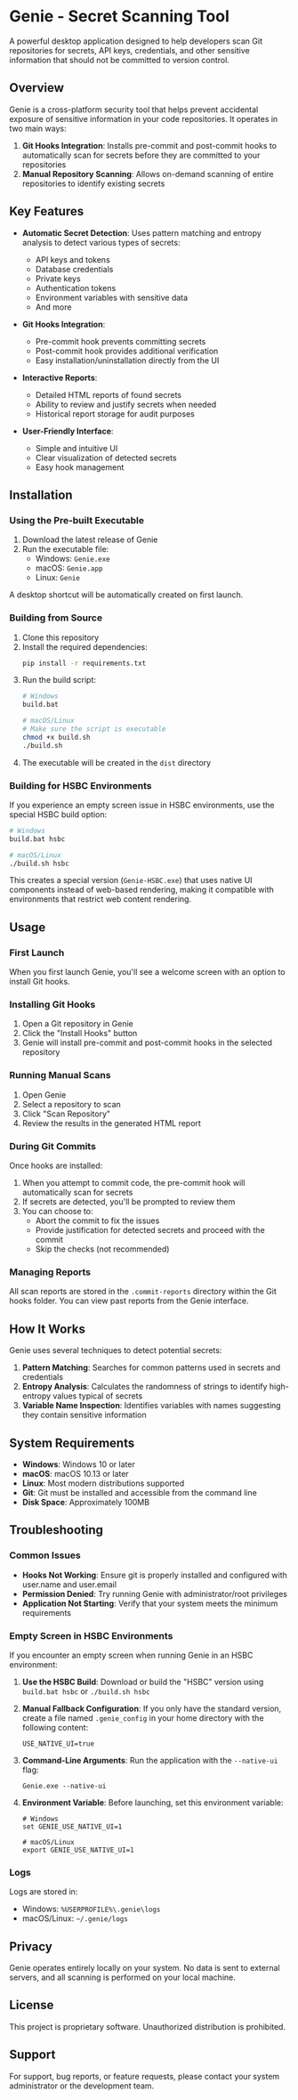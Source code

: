 # Genie - Secret Scanning Tool

A powerful desktop application designed to help developers scan Git repositories for secrets, API keys, credentials, and other sensitive information that should not be committed to version control.

## Overview

Genie is a cross-platform security tool that helps prevent accidental exposure of sensitive information in your code repositories. It operates in two main ways:

1. **Git Hooks Integration**: Installs pre-commit and post-commit hooks to automatically scan for secrets before they are committed to your repositories
2. **Manual Repository Scanning**: Allows on-demand scanning of entire repositories to identify existing secrets

## Key Features

- **Automatic Secret Detection**: Uses pattern matching and entropy analysis to detect various types of secrets:
  - API keys and tokens
  - Database credentials
  - Private keys
  - Authentication tokens
  - Environment variables with sensitive data
  - And more

- **Git Hooks Integration**: 
  - Pre-commit hook prevents committing secrets
  - Post-commit hook provides additional verification
  - Easy installation/uninstallation directly from the UI

- **Interactive Reports**: 
  - Detailed HTML reports of found secrets
  - Ability to review and justify secrets when needed
  - Historical report storage for audit purposes

- **User-Friendly Interface**:
  - Simple and intuitive UI
  - Clear visualization of detected secrets
  - Easy hook management

## Installation

### Using the Pre-built Executable

1. Download the latest release of Genie
2. Run the executable file:
   - Windows: `Genie.exe`
   - macOS: `Genie.app`
   - Linux: `Genie`

A desktop shortcut will be automatically created on first launch.

### Building from Source

1. Clone this repository
2. Install the required dependencies:
   ```bash
   pip install -r requirements.txt
   ```
3. Run the build script:
   ```bash
   # Windows
   build.bat
   
   # macOS/Linux
   # Make sure the script is executable
   chmod +x build.sh
   ./build.sh
   ```
4. The executable will be created in the `dist` directory

### Building for HSBC Environments

If you experience an empty screen issue in HSBC environments, use the special HSBC build option:

```bash
# Windows
build.bat hsbc

# macOS/Linux
./build.sh hsbc
```

This creates a special version (`Genie-HSBC.exe`) that uses native UI components instead of web-based rendering, making it compatible with environments that restrict web content rendering.

## Usage

### First Launch

When you first launch Genie, you'll see a welcome screen with an option to install Git hooks.

### Installing Git Hooks

1. Open a Git repository in Genie
2. Click the "Install Hooks" button
3. Genie will install pre-commit and post-commit hooks in the selected repository

### Running Manual Scans

1. Open Genie
2. Select a repository to scan
3. Click "Scan Repository"
4. Review the results in the generated HTML report

### During Git Commits

Once hooks are installed:

1. When you attempt to commit code, the pre-commit hook will automatically scan for secrets
2. If secrets are detected, you'll be prompted to review them
3. You can choose to:
   - Abort the commit to fix the issues
   - Provide justification for detected secrets and proceed with the commit
   - Skip the checks (not recommended)

### Managing Reports

All scan reports are stored in the `.commit-reports` directory within the Git hooks folder. You can view past reports from the Genie interface.

## How It Works

Genie uses several techniques to detect potential secrets:

1. **Pattern Matching**: Searches for common patterns used in secrets and credentials
2. **Entropy Analysis**: Calculates the randomness of strings to identify high-entropy values typical of secrets
3. **Variable Name Inspection**: Identifies variables with names suggesting they contain sensitive information

## System Requirements

- **Windows**: Windows 10 or later
- **macOS**: macOS 10.13 or later
- **Linux**: Most modern distributions supported
- **Git**: Git must be installed and accessible from the command line
- **Disk Space**: Approximately 100MB

## Troubleshooting

### Common Issues

- **Hooks Not Working**: Ensure git is properly installed and configured with user.name and user.email
- **Permission Denied**: Try running Genie with administrator/root privileges
- **Application Not Starting**: Verify that your system meets the minimum requirements

### Empty Screen in HSBC Environments

If you encounter an empty screen when running Genie in an HSBC environment:

1. **Use the HSBC Build**: Download or build the "HSBC" version using `build.bat hsbc` or `./build.sh hsbc`

2. **Manual Fallback Configuration**: If you only have the standard version, create a file named `.genie_config` in your home directory with the following content:
   ```
   USE_NATIVE_UI=true
   ```

3. **Command-Line Arguments**: Run the application with the `--native-ui` flag:
   ```
   Genie.exe --native-ui
   ```

4. **Environment Variable**: Before launching, set this environment variable:
   ```
   # Windows
   set GENIE_USE_NATIVE_UI=1
   
   # macOS/Linux
   export GENIE_USE_NATIVE_UI=1
   ```

### Logs

Logs are stored in:
- Windows: `%USERPROFILE%\.genie\logs`
- macOS/Linux: `~/.genie/logs`

## Privacy

Genie operates entirely locally on your system. No data is sent to external servers, and all scanning is performed on your local machine.

## License

This project is proprietary software. Unauthorized distribution is prohibited.

## Support

For support, bug reports, or feature requests, please contact your system administrator or the development team.
